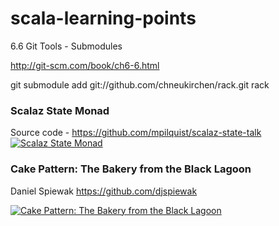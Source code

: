scala-learning-points
=====================
6.6 Git Tools - Submodules

http://git-scm.com/book/ch6-6.html

git submodule add git://github.com/chneukirchen/rack.git rack

### Scalaz State Monad
Source code - https://github.com/mpilquist/scalaz-state-talk
[![Scalaz State Monad](http://img.youtube.com/vi/Jg3Uv_YWJqI/0.jpg)](http://www.youtube.com/watch?v=Jg3Uv_YWJqI)

### Cake Pattern: The Bakery from the Black Lagoon
Daniel Spiewak https://github.com/djspiewak

[![Cake Pattern: The Bakery from the Black Lagoon](http://img.youtube.com/vi/yLbdw06tKPQ/0.jpg)](http://www.youtube.com/watch?v=yLbdw06tKPQ)

